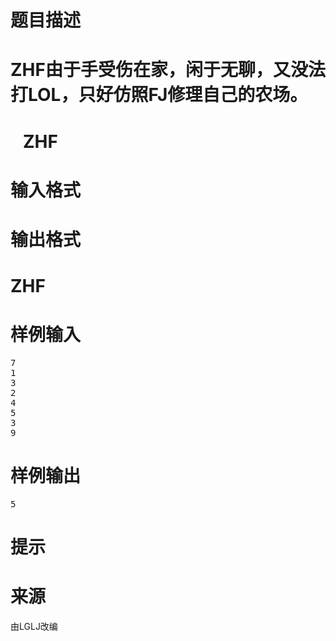 

# 题目描述



# ZHF由于手受伤在家，闲于无聊，又没法打LOL，只好仿照FJ修理自己的农场。



#    ZHF



# 输入格式



# 输出格式



# ZHF



# 样例输入


<pre>7
1
3
2
4
5
3
9
</pre>

# 样例输出


<pre>5</pre>

# 提示



# 来源


<p>
由LGLJ改编
</p>
